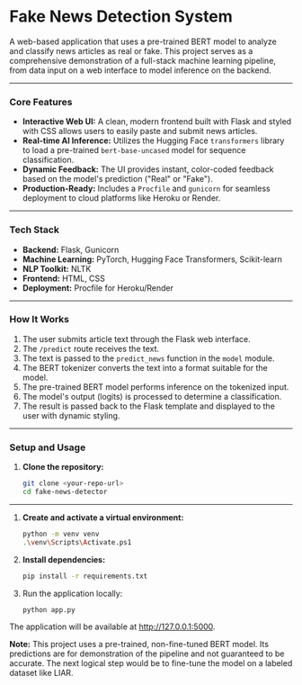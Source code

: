 # Fake News Detection System

A web-based application that uses a pre-trained BERT model to analyze and classify news articles as real or fake. This project serves as a comprehensive demonstration of a full-stack machine learning pipeline, from data input on a web interface to model inference on the backend.

---

### Core Features

- **Interactive Web UI:** A clean, modern frontend built with Flask and styled with CSS allows users to easily paste and submit news articles.
- **Real-time AI Inference:** Utilizes the Hugging Face `transformers` library to load a pre-trained `bert-base-uncased` model for sequence classification.
- **Dynamic Feedback:** The UI provides instant, color-coded feedback based on the model's prediction ("Real" or "Fake").
- **Production-Ready:** Includes a `Procfile` and `gunicorn` for seamless deployment to cloud platforms like Heroku or Render.

---

### Tech Stack

- **Backend:** Flask, Gunicorn
- **Machine Learning:** PyTorch, Hugging Face Transformers, Scikit-learn
- **NLP Toolkit:** NLTK
- **Frontend:** HTML, CSS
- **Deployment:** Procfile for Heroku/Render

---

### How It Works

1. The user submits article text through the Flask web interface.
2. The `/predict` route receives the text.
3. The text is passed to the `predict_news` function in the `model` module.
4. The BERT tokenizer converts the text into a format suitable for the model.
5. The pre-trained BERT model performs inference on the tokenized input.
6. The model's output (logits) is processed to determine a classification.
7. The result is passed back to the Flask template and displayed to the user with dynamic styling.

---

### Setup and Usage

1. **Clone the repository:**
   ```bash
   git clone <your-repo-url>
   cd fake-news-detector
   ```

---

1. **Create and activate a virtual environment:**
    ```bash
    python -m venv venv
    .\venv\Scripts\Activate.ps1
    ```

2. **Install dependencies:**
    ```bash
    pip install -r requirements.txt
    ```

3. Run the application locally:
    ```bash
    python app.py
    ```

The application will be available at http://127.0.0.1:5000.

**Note:** This project uses a pre-trained, non-fine-tuned BERT model. Its predictions are for demonstration of the pipeline and not guaranteed to be accurate. The next logical step would be to fine-tune the model on a labeled dataset like LIAR.